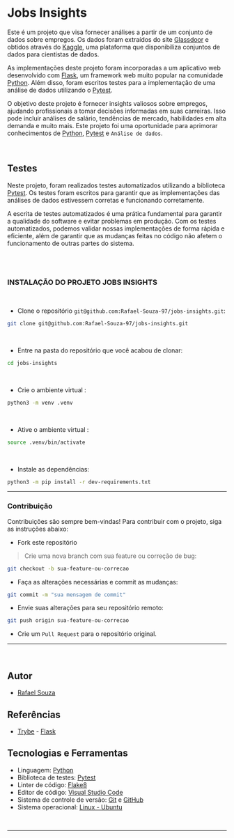 # Jobs Insights

Este é um projeto que visa fornecer análises a partir de um conjunto de dados sobre empregos. Os dados foram extraídos do site [Glassdoor](https://www.glassdoor.com.br/member/home/index.htm) e obtidos através do [Kaggle](https://www.kaggle.com/), uma plataforma que disponibiliza conjuntos de dados para cientistas de dados.

As implementações deste projeto foram incorporadas a um aplicativo web desenvolvido com [Flask](https://flask.palletsprojects.com/en/2.2.x/), um framework web muito popular na comunidade [Python](https://www.python.org/). Além disso, foram escritos testes para a implementação de uma análise de dados utilizando o [Pytest](https://docs.pytest.org/en/7.2.x/).

O objetivo deste projeto é fornecer insights valiosos sobre empregos, ajudando profissionais a tomar decisões informadas em suas carreiras. Isso pode incluir análises de salário, tendências de mercado, habilidades em alta demanda e muito mais. Este projeto foi uma oportunidade  para aprimorar conhecimentos de [Python](https://www.python.org/), [Pytest](https://docs.pytest.org/en/7.2.x/) e `Análise de dados`.

<br>

## Testes

Neste projeto, foram realizados testes automatizados utilizando a biblioteca [Pytest](https://docs.pytest.org/en/7.2.x/). Os testes foram escritos para garantir que as implementações das análises de dados estivessem corretas e funcionando corretamente.

A escrita de testes automatizados é uma prática fundamental para garantir a qualidade do software e evitar problemas em produção. Com os testes automatizados, podemos validar nossas implementações de forma rápida e eficiente, além de garantir que as mudanças feitas no código não afetem o funcionamento de outras partes do sistema.

<br>
<br>

### INSTALAÇÃO DO PROJETO JOBS INSIGHTS

<br>

- Clone o repositório `git@github.com:Rafael-Souza-97/jobs-insights.git`:

```bash
git clone git@github.com:Rafael-Souza-97/jobs-insights.git
```

<br>

- Entre na pasta do repositório que você acabou de clonar:

```bash
cd jobs-insights
```

<br>

- Crie o ambiente virtual :

```bash
python3 -m venv .venv
```

<br>

- Ative o ambiente virtual :

```bash
source .venv/bin/activate
```

<br>

- Instale as dependências:

```bash
python3 -m pip install -r dev-requirements.txt
```

<hr>

### Contribuição

Contribuições são sempre bem-vindas! Para contribuir com o projeto, siga as instruções abaixo:

- Fork este repositório

> Crie uma nova branch com sua feature ou correção de bug:

```bash
git checkout -b sua-feature-ou-correcao
```

- Faça as alterações necessárias e commit as mudanças:

```bash
git commit -m "sua mensagem de commit"
```

- Envie suas alterações para seu repositório remoto:

```bash
git push origin sua-feature-ou-correcao
```

- Crie um `Pull Request` para o repositório original.

<hr>
<br>

## Autor

- [Rafael Souza](https://github.com/Rafael-Souza-97)

## Referências

 - [Trybe](https://www.betrybe.com/) - [Flask](https://flask.palletsprojects.com/en/2.2.x/)

## Tecnologias e Ferramentas

- Linguagem: [Python](https://www.python.org/)
- Biblioteca de testes: [Pytest](https://docs.pytest.org/en/7.2.x/)
- Linter de código: [Flake8](https://flake8.pycqa.org/en/latest/)
- Editor de código: [Visual Studio Code](https://code.visualstudio.com/)
- Sistema de controle de versão: [Git](https://git-scm.com/) e [GitHub](https://github.com/)
- Sistema operacional: [Linux - Ubuntu](https://ubuntu.com/)

<br>
<hr>
